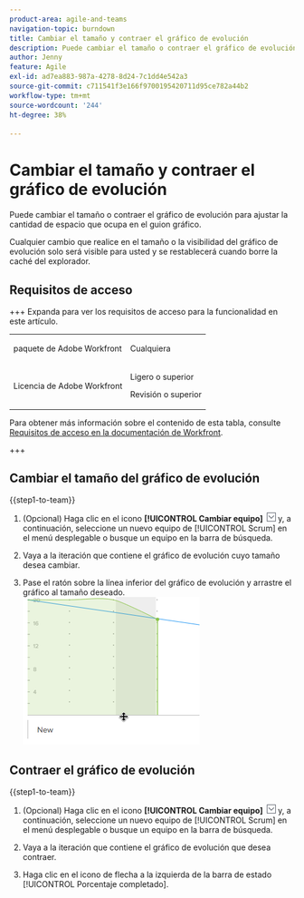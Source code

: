 ```yaml
---
product-area: agile-and-teams
navigation-topic: burndown
title: Cambiar el tamaño y contraer el gráfico de evolución
description: Puede cambiar el tamaño o contraer el gráfico de evolución para ajustar la cantidad de espacio que ocupa en el guion gráfico.
author: Jenny
feature: Agile
exl-id: ad7ea883-987a-4278-8d24-7c1dd4e542a3
source-git-commit: c711541f3e166f9700195420711d95ce782a44b2
workflow-type: tm+mt
source-wordcount: '244'
ht-degree: 38%

---
```


# Cambiar el tamaño y contraer el gráfico de evolución

Puede cambiar el tamaño o contraer el gráfico de evolución para ajustar la cantidad de espacio que ocupa en el guion gráfico.

Cualquier cambio que realice en el tamaño o la visibilidad del gráfico de evolución solo será visible para usted y se restablecerá cuando borre la caché del explorador.

## Requisitos de acceso

+++ Expanda para ver los requisitos de acceso para la funcionalidad en este artículo.

<table style="table-layout:auto"> 
 <col> 
 </col> 
 <col> 
 </col> 
 <tbody> 
  <tr> 
   <td role="rowheader">paquete de Adobe Workfront</td> 
   <td> <p>Cualquiera</p> </td> 
  </tr> 
  <tr> 
   <td role="rowheader">Licencia de Adobe Workfront</td> 
   <td> <p>Ligero o superior</p> 
   <p>Revisión o superior</p> </td> 
  </tr>
 </tbody> 
</table>

Para obtener más información sobre el contenido de esta tabla, consulte [Requisitos de acceso en la documentación de Workfront](/help/quicksilver/administration-and-setup/add-users/access-levels-and-object-permissions/access-level-requirements-in-documentation.md).

+++

## Cambiar el tamaño del gráfico de evolución

{{step1-to-team}}

1. (Opcional) Haga clic en el icono **[!UICONTROL Cambiar equipo]** ![Cambiar icono de equipo](assets/switch-team-icon.png) y, a continuación, seleccione un nuevo equipo de [!UICONTROL Scrum] en el menú desplegable o busque un equipo en la barra de búsqueda.

1. Vaya a la iteración que contiene el gráfico de evolución cuyo tamaño desea cambiar.
1. Pase el ratón sobre la línea inferior del gráfico de evolución y arrastre el gráfico al tamaño deseado.
   ![Cambiar el tamaño del gráfico de evolución](assets/burndown-resize.png)

## Contraer el gráfico de evolución

{{step1-to-team}}

1. (Opcional) Haga clic en el icono **[!UICONTROL Cambiar equipo]** ![Cambiar icono de equipo](assets/switch-team-icon.png) y, a continuación, seleccione un nuevo equipo de [!UICONTROL Scrum] en el menú desplegable o busque un equipo en la barra de búsqueda.

1. Vaya a la iteración que contiene el gráfico de evolución que desea contraer.
1. Haga clic en el icono de flecha a la izquierda de la barra de estado [!UICONTROL Porcentaje completado].
